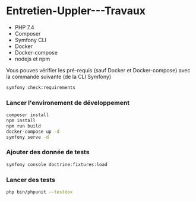 # Entretien-Uppler---Travaux


* PHP 7.4
* Composer
* Symfony CLI
* Docker
* Docker-compose
* nodejs et npm

Vous pouves vérifier les pré-requis (sauf Docker et Docker-compose) avec la commande suivante (de la CLI Symfony)

```bash
symfony check:requirements
```

### Lancer l'environement de développement

```bash
composer install
npm install
npm run build
docker-compose up -d
symfony serve -d
```

### Ajouter des donnée de tests

```bash
symfony console doctrine:fixtures:load
```

### Lancer des tests

```bash
php bin/phpunit --testdox
```